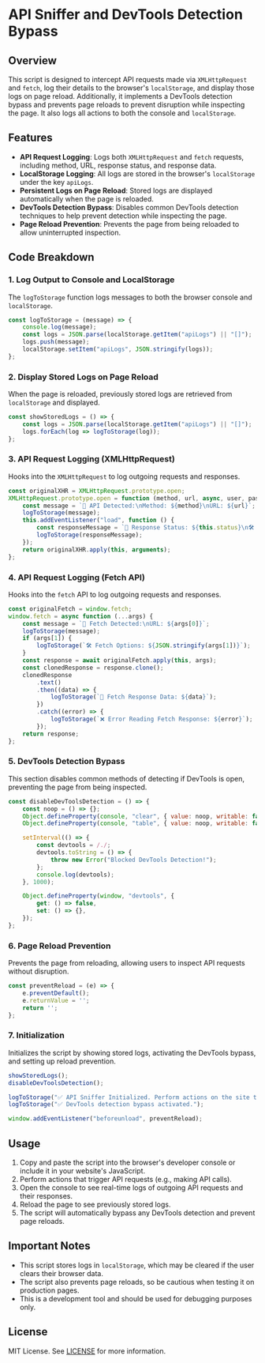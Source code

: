 # API Sniffer and DevTools Detection Bypass

## Overview

This script is designed to intercept API requests made via `XMLHttpRequest` and `fetch`, log their details to the browser's `localStorage`, and display those logs on page reload. Additionally, it implements a DevTools detection bypass and prevents page reloads to prevent disruption while inspecting the page. It also logs all actions to both the console and `localStorage`.

## Features

- **API Request Logging**: Logs both `XMLHttpRequest` and `fetch` requests, including method, URL, response status, and response data.
- **LocalStorage Logging**: All logs are stored in the browser's `localStorage` under the key `apiLogs`.
- **Persistent Logs on Page Reload**: Stored logs are displayed automatically when the page is reloaded.
- **DevTools Detection Bypass**: Disables common DevTools detection techniques to help prevent detection while inspecting the page.
- **Page Reload Prevention**: Prevents the page from being reloaded to allow uninterrupted inspection.

## Code Breakdown

### 1. **Log Output to Console and LocalStorage**
   The `logToStorage` function logs messages to both the browser console and `localStorage`.

   ```javascript
   const logToStorage = (message) => {
       console.log(message);
       const logs = JSON.parse(localStorage.getItem("apiLogs") || "[]");
       logs.push(message);
       localStorage.setItem("apiLogs", JSON.stringify(logs));
   };
   ```

### 2. **Display Stored Logs on Page Reload**
   When the page is reloaded, previously stored logs are retrieved from `localStorage` and displayed.

   ```javascript
   const showStoredLogs = () => {
       const logs = JSON.parse(localStorage.getItem("apiLogs") || "[]");
       logs.forEach(log => logToStorage(log));
   };
   ```

### 3. **API Request Logging (XMLHttpRequest)**
   Hooks into the `XMLHttpRequest` to log outgoing requests and responses.

   ```javascript
   const originalXHR = XMLHttpRequest.prototype.open;
   XMLHttpRequest.prototype.open = function (method, url, async, user, password) {
       const message = `📡 API Detected:\nMethod: ${method}\nURL: ${url}`;
       logToStorage(message);
       this.addEventListener("load", function () {
           const responseMessage = `🛬 Response Status: ${this.status}\n🛠 Response Data: ${this.responseText}`;
           logToStorage(responseMessage);
       });
       return originalXHR.apply(this, arguments);
   };
   ```

### 4. **API Request Logging (Fetch API)**
   Hooks into the `fetch` API to log outgoing requests and responses.

   ```javascript
   const originalFetch = window.fetch;
   window.fetch = async function (...args) {
       const message = `📡 Fetch Detected:\nURL: ${args[0]}`;
       logToStorage(message);
       if (args[1]) {
           logToStorage(`🛠 Fetch Options: ${JSON.stringify(args[1])}`);
       }
       const response = await originalFetch.apply(this, args);
       const clonedResponse = response.clone();
       clonedResponse
           .text()
           .then((data) => {
               logToStorage(`🛬 Fetch Response Data: ${data}`);
           })
           .catch((error) => {
               logToStorage(`❌ Error Reading Fetch Response: ${error}`);
           });
       return response;
   };
   ```

### 5. **DevTools Detection Bypass**
   This section disables common methods of detecting if DevTools is open, preventing the page from being inspected.

   ```javascript
   const disableDevToolsDetection = () => {
       const noop = () => {};
       Object.defineProperty(console, "clear", { value: noop, writable: false });
       Object.defineProperty(console, "table", { value: noop, writable: false });

       setInterval(() => {
           const devtools = /./;
           devtools.toString = () => {
               throw new Error("Blocked DevTools Detection!");
           };
           console.log(devtools);
       }, 1000);

       Object.defineProperty(window, "devtools", {
           get: () => false,
           set: () => {},
       });
   };
   ```

### 6. **Page Reload Prevention**
   Prevents the page from reloading, allowing users to inspect API requests without disruption.

   ```javascript
   const preventReload = (e) => {
       e.preventDefault();
       e.returnValue = '';
       return '';
   };
   ```

### 7. **Initialization**
   Initializes the script by showing stored logs, activating the DevTools bypass, and setting up reload prevention.

   ```javascript
   showStoredLogs();
   disableDevToolsDetection();

   logToStorage("✅ API Sniffer Initialized. Perform actions on the site to capture API requests.");
   logToStorage("✅ DevTools detection bypass activated.");

   window.addEventListener("beforeunload", preventReload);
   ```

## Usage

1. Copy and paste the script into the browser's developer console or include it in your website's JavaScript.
2. Perform actions that trigger API requests (e.g., making API calls).
3. Open the console to see real-time logs of outgoing API requests and their responses.
4. Reload the page to see previously stored logs.
5. The script will automatically bypass any DevTools detection and prevent page reloads.

## Important Notes

- This script stores logs in `localStorage`, which may be cleared if the user clears their browser data.
- The script also prevents page reloads, so be cautious when testing it on production pages.
- This is a development tool and should be used for debugging purposes only.

## License

MIT License. See [LICENSE](./LICENSE) for more information.
